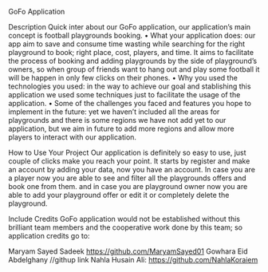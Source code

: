 GoFo Application


Description
Quick inter about our GoFo application, our application’s main concept is football playgrounds booking.
•	What your application does: our app aim to save and consume time wasting while searching for the right playground to book; right place, cost, players, and time.
It aims to facilitate the process of booking and adding playgrounds by the side of playground’s owners, so when group of friends want to hang out and play some football it will be happen in only few clicks on their phones.
•	Why you used the technologies you used: in the way to achieve our goal and stablishing this application we used some techniques just to facilitate the usage of the application.
•	Some of the challenges you faced and features you hope to implement in the future: yet we haven’t included all the areas for playgrounds and there is some regions we have not add yet to our application, but we aim in future to add more regions and allow more players to interact with our application. 


How to Use Your Project
Our application is definitely so easy to use, just couple of clicks make you reach your point.
It starts by register and make an account by adding your data, now you have an account.
In case you are a player now you are able to see and filter all the playgrounds offers and book one from them. and in case 
you are playground owner now you are able to add your playground offer or edit it or completely delete the playground. 
 
Include Credits
GoFo application would not be established without this brilliant team members and the cooperative work done by this team; so application credits go to:

Maryam Sayed Sadeek https://github.com/MaryamSayed01
Gowhara Eid Abdelghany //githup link
Nahla Husain Ali: https://github.com/NahlaKoraiem
